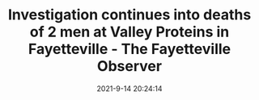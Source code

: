 ---
"title": "Investigation continues into deaths of 2 men at Valley Proteins in Fayetteville - The Fayetteville Observer"
"date": "2021-9-14 20:24:14"
"feed_name": "GOOGLENEWSINDUSTRIAL"
"feed_website": "https://news.google.com/search?q=industrial%2Bincident&hl=en-US&gl=US&ceid=US:en"
"feed_rss": "https://news.google.com/rss/search?q=industrial%2Bincident&hl=en-US&gl=US&ceid=US:en"
"link": "https://www.fayobserver.com/story/news/2021/09/14/fayetteville-investigation-ongoing-deaths-two-men-maintenance-workers-valley-proteins-plant/8331427002/"
"file": "_posts/2021-1-1-8490d5075bb0e1a4882bc0f167753d96411fd0ac.md"
"accident": "0"
"drilling": "0"
---